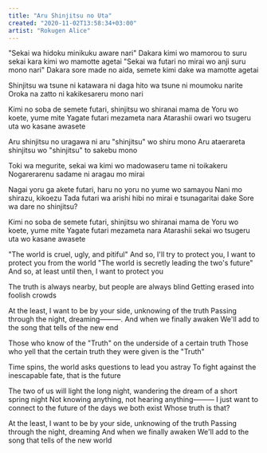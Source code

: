 ```yaml
---
title: "Aru Shinjitsu no Uta"
created: "2020-11-02T13:58:34+03:00"
artist: "Rokugen Alice"
---
```


"Sekai wa hidoku minikuku aware nari"
Dakara kimi wo mamorou to suru sekai kara kimi wo mamotte agetai
"Sekai wa futari no mirai wo anji suru mono nari"
Dakara sore made no aida, semete kimi dake wa mamotte agetai

Shinjitsu wa tsune ni katawara ni daga hito wa tsune ni moumoku narite
Oroka na zatto ni kakikesareru mono nari

Kimi no soba de semete futari, shinjitsu wo shiranai mama de
Yoru wo koete, yume mite
Yagate futari mezameta nara
Atarashii owari wo tsugeru uta wo kasane awasete

Aru shinjitsu no uragawa ni aru "shinjitsu" wo shiru mono
Aru ataerareta shinjitsu wo "shinjitsu" to sakebu mono

Toki wa megurite, sekai wa kimi wo madowaseru tame ni toikakeru
Nogarerarenu sadame ni aragau mo mirai

Nagai yoru ga akete futari, haru no yoru no yume wo samayou
Nani mo shirazu, kikoezu
Tada futari wa arishi hibi no mirai e tsunagaritai dake
Sore wa dare no shinjitsu?

Kimi no soba de semete futari, shinjitsu wo shiranai mama de
Yoru wo koete, yume mite
Yagate futari mezameta nara
Atarashii sekai wo tsugeru uta wo kasane awasete

"The world is cruel, ugly, and pitiful"
And so, I'll try to protect you, I want to protect you from the world
"The world is secretly leading the two's future"
And so, at least until then, I want to protect you

The truth is always nearby, but people are always blind
Getting erased into foolish crowds

At the least, I want to be by your side, unknowing of the truth
Passing through the night, dreaming―――.
And when we finally awaken
We'll add to the song that tells of the new end

Those who know of the "Truth" on the underside of a certain truth
Those who yell that the certain truth they were given is the "Truth"

Time spins, the world asks questions to lead you astray
To fight against the inescapable fate, that is the future

The two of us will light the long night, wandering the dream of a short spring night
Not knowing anything, not hearing anything―――
I just want to connect to the future of the days we both exist
Whose truth is that?

At the least, I want to be by your side, unknowing of the truth
Passing through the night, dreaming
And when we finally awaken
We'll add to the song that tells of the new world
